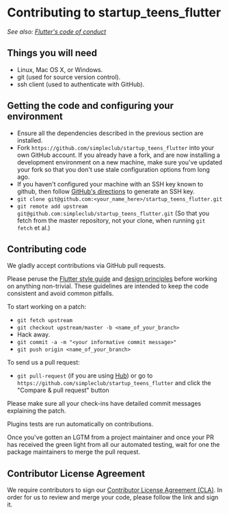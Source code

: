 # Contributing to startup_teens_flutter

_See also: [Flutter's code of conduct](https://flutter.io/design-principles/#code-of-conduct)_

## Things you will need

 * Linux, Mac OS X, or Windows.
 * git (used for source version control).
 * ssh client (used to authenticate with GitHub).

## Getting the code and configuring your environment

 * Ensure all the dependencies described in the previous section are installed.
 * Fork `https://github.com/simpleclub/startup_teens_flutter` into your own GitHub account. If
   you already have a fork, and are now installing a development environment on
   a new machine, make sure you've updated your fork so that you don't use stale
   configuration options from long ago.
 * If you haven't configured your machine with an SSH key known to github, then
   follow [GitHub's directions](https://help.github.com/articles/generating-ssh-keys/)
   to generate an SSH key.
 * `git clone git@github.com:<your_name_here>/startup_teens_flutter.git`
 * `git remote add upstream git@github.com:simpleclub/startup_teens_flutter.git` (So that you
   fetch from the master repository, not your clone, when running `git fetch`
   et al.)

## Contributing code

We gladly accept contributions via GitHub pull requests.

Please peruse the
[Flutter style guide](https://github.com/flutter/flutter/wiki/Style-guide-for-Flutter-repo) and
[design principles](https://flutter.io/design-principles/) before
working on anything non-trivial. These guidelines are intended to
keep the code consistent and avoid common pitfalls.

To start working on a patch:

 * `git fetch upstream`
 * `git checkout upstream/master -b <name_of_your_branch>`
 * Hack away.
 * `git commit -a -m "<your informative commit message>"`
 * `git push origin <name_of_your_branch>`

To send us a pull request:

* `git pull-request` (if you are using [Hub](http://github.com/github/hub/)) or
  go to `https://github.com/simpleclub/startup_teens_flutter` and click the
  "Compare & pull request" button

Please make sure all your check-ins have detailed commit messages explaining the patch.

Plugins tests are run automatically on contributions.

Once you've gotten an LGTM from a project maintainer and once your PR has received
the green light from all our automated testing, wait for one the package maintainers
to merge the pull request.

## Contributor License Agreement

We require contributors to sign our [Contributor License Agreement (CLA)](https://bit.ly/simpleclub-cla). 
In order for us to review and merge your code, please follow the link and sign it.
